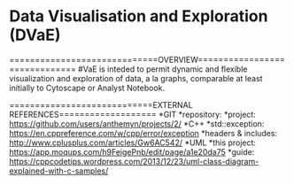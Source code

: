 # Data Visualisation and Exploration (DVaE)
=============================OVERVIEW==============================
#VaE is inteded to permit dynamic and flexible visualization and exploration of data, a la graphs, comparable at least
initially to Cytoscape or Analyst Notebook.

============================EXTERNAL REFERENCES===================
*GIT
	*repository: 
	*project: https://github.com/users/anthemyn/projects/2/
*C++
	*std::exception: https://en.cppreference.com/w/cpp/error/exception
	*headers & includes: http://www.cplusplus.com/articles/Gw6AC542/
*UML
	*this project: https://app.moqups.com/h9FeigePnb/edit/page/a1e20da75
	*guide: https://cppcodetips.wordpress.com/2013/12/23/uml-class-diagram-explained-with-c-samples/
